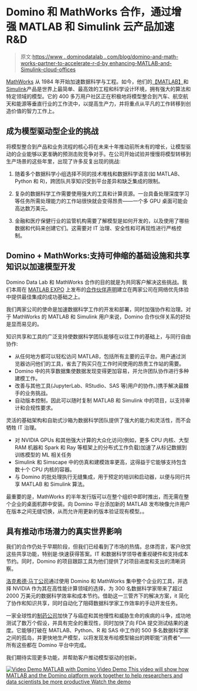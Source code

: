 # Domino 和 MathWorks 合作，通过增强 MATLAB 和 Simulink 云产品加速 R&D

> 原文:[https://www . dominodatalab . com/blog/domino-and-math-works-partner-to-accelerate-r-d-by enhancing-MATLAB-and-Simulink-cloud-offices](https://www.dominodatalab.com/blog/domino-and-math-works-partner-to-accelerate-r-d-byenhancing-matlab-and-simulink-cloud-offerings)

[MathWorks](http://www.mathworks.com/) 从 1984 年开始加速数据科学与工程。如今，他们的[【MATLAB】](https://www.mathworks.com/products/matlab.html)和[Simulink](https://www.mathworks.com/products/simulink.html)产品是世界上最简单、最高效的工程和科学设计环境，拥有强大的算法和特定领域的模型。它的 400 多万用户社区正在积极地将模型整合到汽车、航空航天和能源等垂直行业的工作流中，以提高生产力，并将重点从平凡的工作转移到创造价值的智力工作上。

## 成为模型驱动型企业的挑战

将模型整合到产品和业务流程的核心将在未来十年推动前所未有的增长，让模型驱动的企业能够以更准确的预测击败竞争对手。在公司开始试验并慢慢将模型转移到生产场景的这些年里，出现了许多反复出现的挑战:

1.  随着多个数据科学小组选择不同的技术堆栈和数据科学语言(如 MATLAB、Python 和 R)，跨团队共享知识受到平台差异和缺乏集成的限制。

2.  复杂的数据科学工作需要使用强大的工具和计算资源。一台具备处理深度学习等任务所需处理能力的工作站很快就会变得昂贵——一个多 GPU 桌面可能会高达数万美元。

3.  金融和医疗保健行业的监管机构需要了解模型是如何开发的，以及使用了哪些数据和代码来创建它们。这需要对 IT 治理、安全性和可再现性进行严格控制。

## Domino + MathWorks:支持可伸缩的基础设施和共享知识以加速模型开发

Domino Data Lab 和 MathWorks 合作的目的就是为共同客户解决这些挑战。我们本周在 [MATLAB EXPO](https://www.matlabexpo.com/) 上发布的[合作伙伴声明](https://www.dominodatalab.com/news/press-releases/)建立在两家公司在网络优先体验中提供最佳集成的成功基础之上。

我们两家公司的使命是加速数据科学工作的开发和部署，同时加强协作和治理。对于 MathWorks 的 MATLAB 和 Simulink 用户来说，Domino 合作伙伴关系的好处是显而易见的。

知识共享和工具的广泛支持使数据科学团队能够在以往工作的基础上，与同行自由协作:

*   从任何地方都可以轻松访问 MATLAB，包括所有主要的云平台。用户通过浏览器访问他们的工具，省去了购买只在工作时间使用的昂贵工作站的需要。
*   Domino 中的共享数据集使数据发现变得更加容易，并允许团队协作进行多种建模工作。
*   改善与其他工具(JupyterLab、RStudio、SAS 等)用户的协作。)携手解决最棘手的业务挑战。
*   自动版本控制，因此可以随时复制 MATLAB 和 Simulink 中的项目，以支持审计和合规性要求。

灵活的基础架构和自助式沙箱为数据科学团队提供了强大的能力和灵活性，而不会牺牲 IT 治理。

*   对 NVIDIA GPUs 和其他强大计算的大众化访问(例如，更多 CPU 内核、大型 RAM 机器和 Spark 和 Ray 等框架上的分布式工作负载)加速了从标记数据到训练模型的 ML 相关任务
*   Simulink 和 Simscape 中的仿真和建模效率更高，这得益于它能够支持包含数十个 CPU 内核的容器。
*   与 Domino 的批处理执行无缝集成，用于预定的培训和启动器，以便与同行共享 MATLAB 和 Simulink 算法。

最重要的是，MathWorks 的半年发行版可以在整个组织中即时推出，而无需在整个企业的桌面机群中安装。向 Domino 平台添加新的 MATLAB 发布映像允许用户在版本之间无缝切换，从而允许用更新的版本验证现有模型。。

## 具有推动市场潜力的真实世界影响

我们的合作仍处于早期阶段，但我们已经看到了市场的热情。总体而言，客户欣赏这些共享功能，特别是:快速获得答案。IT 和数据科学领导者重视硬件和支持成本节约。同时，Domino 的项目跟踪工具为他们提供了对项目进度和支出的清晰洞察。

[洛克希德·马丁公司](https://www.dominodatalab.com/customers/lockheed-martin/)通过使用 Domino 和 MathWorks 集中整个企业的工具，并选择 NVIDIA 作为其在高性能计算领域的选择，为 300 名数据科学家带来了超过 2000 万美元的数据科学效率和成本节约。借助这一三管齐下的解决方案，it 简化了协作和知识共享，同时自动化了阻碍数据科学家工作效率的手动开发任务。

一家全球性的[制药公司](https://www.dominodatalab.com/customers/global-pharmaceutical-company/)加快了与癌症和其他慢性和威胁生命的疾病的斗争，成功地测试了数万个假设，并具有完全的重现性，同时加快了向 FDA 提交测试结果的速度。它能够打破在 MATLAB、Python、R 和 SAS 中工作的 500 多名数据科学家之间的孤岛，并更快地生产模型，以将发现发布给模型输出的跨职能“消费者”——所有这些都在 Domino 平台中完成。

我们期待实现更多功能，并帮助客户推动模型驱动的创新。

[![Video Demo  MATLAB with Domino Video Demo  This video will show how MATLAB and the Domino platform work together to help researchers and data scientists be more productive Watch the demo](../Images/35e8f5529200d691d24f055f32c7b0c9.png)](https://cta-redirect.hubspot.com/cta/redirect/6816846/fe952271-aa70-48ef-87c9-f1432053f854)